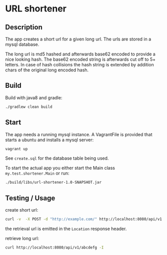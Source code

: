 # URL shortener

## Description

The app creates a short url for a given long url. The urls are stored in a mysql database.

The long url is md5 hashed and afterwards base62 encoded to provide a nice looking hash.
The base62 encoded string is afterwards cut off to 5+ letters. In case of hash collisions
the hash string is extended by addition chars of the original long encoded hash.


## Build

Build with java8 and gradle:

```bash
./gradlew clean build
```

## Start

The app needs a running mysql instance. A VagrantFile is provided that starts a ubuntu and
installs a mysql server:

```bash
vagrant up
```

See `create.sql` for the database table being used.

To start the actual app you either start the Main class `my.test.shortener.Main` or run:
 
```bash
./build/libs/url-shortener-1.0-SNAPSHOT.jar
```

## Testing / Usage

create short url:
```bash
curl -v  -X POST -d "http://example.com/" http://localhost:8080/api/v1
```
the retrieval url is emitted in the `Location` response header.

retrieve long url:
```bash
curl http://localhost:8080/api/v1/abcdefg -I
```

